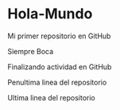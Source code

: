# Hola-Mundo

Mi primer repositorio en GitHub

Siempre Boca

Finalizando actividad en GitHub

Penultima linea del repositorio

Ultima linea del repositorio
